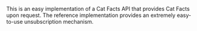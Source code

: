 This is an easy implementation of a Cat Facts API that provides Cat Facts upon request.
The reference implementation provides an extremely easy-to-use unsubscription mechanism.
